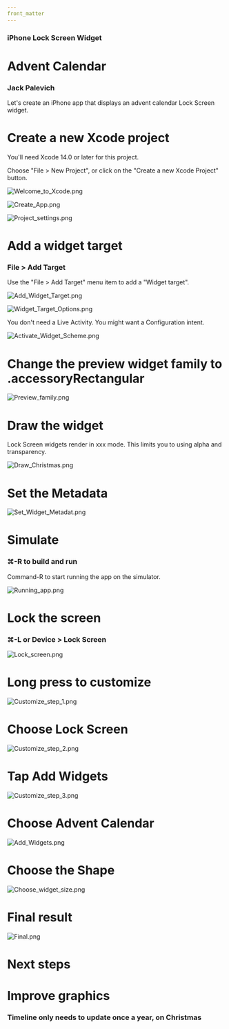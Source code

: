 ```yaml
---
front_matter
---
```

### iPhone Lock Screen Widget
# Advent Calendar
### Jack Palevich

Let's create an iPhone app that displays an advent calendar Lock Screen widget.

# Create a new Xcode project

You'll need Xcode 14.0 or later for this project.

Choose "File > New Project", or click on the "Create a new Xcode Project" button.
 
![Welcome_to_Xcode.png](assets/posts/2022-12-11-Advent_Calendar/Welcome_to_Xcode.png)



![Create_App.png](assets/posts/2022-12-11-Advent_Calendar/Create_App.png)



![Project_settings.png](assets/posts/2022-12-11-Advent_Calendar/Project_settings.png)



# Add a widget target
### File > Add Target

Use the "File > Add Target" menu item to add a "Widget target".



![Add_Widget_Target.png](assets/posts/2022-12-11-Advent_Calendar/Add_Widget_Target.png)




![Widget_Target_Options.png](assets/posts/2022-12-11-Advent_Calendar/Widget_Target_Options.png)

You don't need a Live Activity. You might want a Configuration intent.





![Activate_Widget_Scheme.png](assets/posts/2022-12-11-Advent_Calendar/Activate_Widget_Scheme.png)





# Change the preview widget family to .accessoryRectangular


![Preview_family.png](assets/posts/2022-12-11-Advent_Calendar/Preview_family.png)


# Draw the widget

Lock Screen widgets render in xxx mode. This limits you to using alpha and transparency.


![Draw_Christmas.png](assets/posts/2022-12-11-Advent_Calendar/Draw_Christmas.png)



# Set the Metadata



![Set_Widget_Metadat.png](assets/posts/2022-12-11-Advent_Calendar/Set_Widget_Metadat.png)




# Simulate
### ⌘-R to build and run

Command-R to start running the app on the simulator.

![Running_app.png](assets/posts/2022-12-11-Advent_Calendar/Running_app.png)



# Lock the screen
### ⌘-L or Device > Lock Screen

![Lock_screen.png](assets/posts/2022-12-11-Advent_Calendar/Lock_screen.png)



# Long press to customize

![Customize_step_1.png](assets/posts/2022-12-11-Advent_Calendar/Customize_step_1.png)


# Choose Lock Screen

![Customize_step_2.png](assets/posts/2022-12-11-Advent_Calendar/Customize_step_2.png)



# Tap Add Widgets

![Customize_step_3.png](assets/posts/2022-12-11-Advent_Calendar/Customize_step_3.png)


# Choose Advent Calendar

![Add_Widgets.png](assets/posts/2022-12-11-Advent_Calendar/Add_Widgets.png)


# Choose the Shape

![Choose_widget_size.png](assets/posts/2022-12-11-Advent_Calendar/Choose_widget_size.png)


# Final result

![Final.png](assets/posts/2022-12-11-Advent_Calendar/Final.png)


# Next steps

# Improve graphics

### Timeline only needs to update once a year, on Christmas

